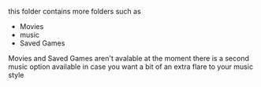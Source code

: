 this folder contains more folders such as


* Movies
* music
* Saved Games

Movies and Saved Games aren't avalable at the moment
there is a second music option available in case you want a bit of an extra flare to your music style
